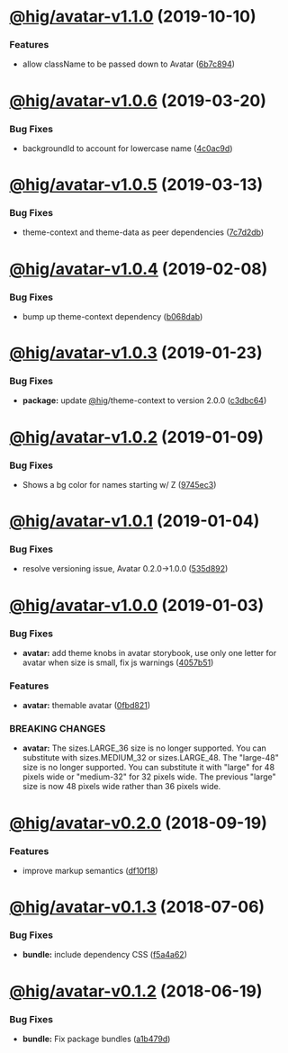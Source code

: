 # [@hig/avatar-v1.1.0](https://github.com/Autodesk/hig/compare/@hig/avatar@1.0.6...@hig/avatar@1.1.0) (2019-10-10)


### Features

* allow className to be passed down to Avatar ([6b7c894](https://github.com/Autodesk/hig/commit/6b7c894))

# [@hig/avatar-v1.0.6](https://github.com/Autodesk/hig/compare/@hig/avatar@1.0.5...@hig/avatar@1.0.6) (2019-03-20)


### Bug Fixes

* backgroundId to account for lowercase name ([4c0ac9d](https://github.com/Autodesk/hig/commit/4c0ac9d))

# [@hig/avatar-v1.0.5](https://github.com/Autodesk/hig/compare/@hig/avatar@1.0.4...@hig/avatar@1.0.5) (2019-03-13)


### Bug Fixes

* theme-context and theme-data as peer dependencies ([7c7d2db](https://github.com/Autodesk/hig/commit/7c7d2db))

# [@hig/avatar-v1.0.4](https://github.com/Autodesk/hig/compare/@hig/avatar@1.0.3...@hig/avatar@1.0.4) (2019-02-08)


### Bug Fixes

* bump up theme-context dependency ([b068dab](https://github.com/Autodesk/hig/commit/b068dab))

# [@hig/avatar-v1.0.3](https://github.com/Autodesk/hig/compare/@hig/avatar@1.0.2...@hig/avatar@1.0.3) (2019-01-23)


### Bug Fixes

* **package:** update [@hig](https://github.com/hig)/theme-context to version 2.0.0 ([c3dbc64](https://github.com/Autodesk/hig/commit/c3dbc64))

# [@hig/avatar-v1.0.2](https://github.com/Autodesk/hig/compare/@hig/avatar@1.0.1...@hig/avatar@1.0.2) (2019-01-09)


### Bug Fixes

* Shows a bg color for names starting w/ Z ([9745ec3](https://github.com/Autodesk/hig/commit/9745ec3))

# [@hig/avatar-v1.0.1](https://github.com/Autodesk/hig/compare/@hig/avatar@1.0.0...@hig/avatar@1.0.1) (2019-01-04)


### Bug Fixes

* resolve versioning issue, Avatar 0.2.0->1.0.0 ([535d892](https://github.com/Autodesk/hig/commit/535d892))

# [@hig/avatar-v1.0.0](https://github.com/Autodesk/hig/compare/@hig/avatar@0.2.0...@hig/avatar@1.0.0) (2019-01-03)


### Bug Fixes

* **avatar:** add theme knobs in avatar storybook, use only one letter for avatar when size is small, fix js warnings ([4057b51](https://github.com/Autodesk/hig/commit/4057b51))


### Features

* **avatar:** themable avatar ([0fbd821](https://github.com/Autodesk/hig/commit/0fbd821))


### BREAKING CHANGES

* **avatar:** The sizes.LARGE_36 size is no longer supported. You can
substitute with sizes.MEDIUM_32 or sizes.LARGE_48. The "large-48" size
is no longer supported. You can substitute it with "large" for 48 pixels
wide or "medium-32" for 32 pixels wide. The previous "large" size is now
48 pixels wide rather than 36 pixels wide.

# [@hig/avatar-v0.2.0](https://github.com/Autodesk/hig/compare/@hig/avatar@0.1.3...@hig/avatar@0.2.0) (2018-09-19)


### Features

* improve markup semantics ([df10f18](https://github.com/Autodesk/hig/commit/df10f18))

<a name="@hig/avatar-v0.1.3"></a>
# [@hig/avatar-v0.1.3](https://github.com/Autodesk/hig/compare/@hig/avatar@0.1.2...@hig/avatar@0.1.3) (2018-07-06)


### Bug Fixes

* **bundle:** include dependency CSS ([f5a4a62](https://github.com/Autodesk/hig/commit/f5a4a62))

<a name="@hig/avatar-v0.1.2"></a>
# [@hig/avatar-v0.1.2](https://github.com/Autodesk/hig/compare/@hig/avatar@0.1.1...@hig/avatar@0.1.2) (2018-06-19)


### Bug Fixes

* **bundle:** Fix package bundles ([a1b479d](https://github.com/Autodesk/hig/commit/a1b479d))
